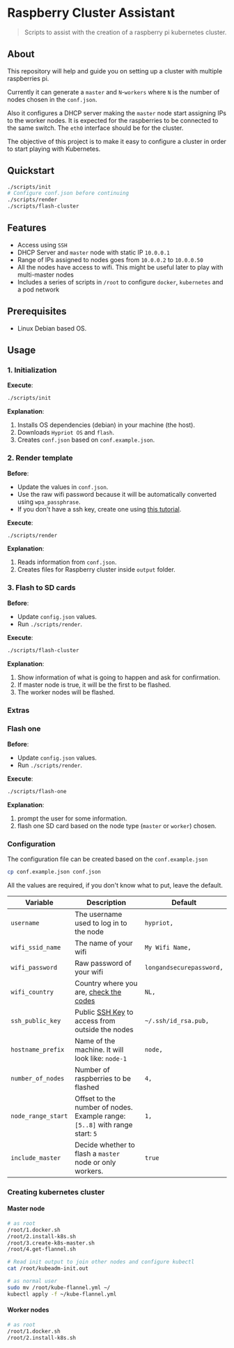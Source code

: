 # Raspberry Cluster Assistant

> Scripts to assist with the creation of a raspberry pi kubernetes cluster.

## About

This repository will help and guide you on setting up a cluster with multiple raspberries pi.

Currently it can generate a `master` and `N`-`workers` where `N` is the number of nodes chosen in the `conf.json`.

Also it configures a DHCP server making the `master` node start assigning IPs to the worker nodes.
It is expected for the raspberries to be connected to the same switch. The `eth0` interface should be
for the cluster.

The objective of this project is to make it easy to configure a cluster in order
to start playing with Kubernetes.

## Quickstart

```bash
./scripts/init
# Configure conf.json before continuing
./scripts/render
./scripts/flash-cluster
```

## Features

- Access using `SSH`
- DHCP Server and `master` node with static IP `10.0.0.1`
- Range of IPs assigned to nodes goes from `10.0.0.2` to `10.0.0.50`
- All the nodes have access to wifi. This might be useful later to play with multi-master nodes
- Includes a series of scripts in `/root` to configure `docker`, `kubernetes` and a pod network

## Prerequisites

- Linux Debian based OS.

## Usage

### 1. Initialization

**Execute**:

```bash
./scripts/init
```

**Explanation**:

1. Installs OS dependencies (debian) in your machine (the host).
2. Downloads `Hypriot OS` and `flash`.
3. Creates `conf.json` based on `conf.example.json`.

### 2. Render template

**Before**:

- Update the values in `conf.json`.
- Use the raw wifi password because it will be automatically converted using `wpa_passphrase`.
- If you don't have a ssh key, create one using [this tutorial][ssh_tutorial].

**Execute**:

```bash
./scripts/render
```

**Explanation**:

1. Reads information from `conf.json`.
2. Creates files for Raspberry cluster inside `output` folder.

### 3. Flash to SD cards

**Before**:

- Update `config.json` values.
- Run `./scripts/render`.

**Execute**:

```bash
./scripts/flash-cluster
```

**Explanation**:

1. Show information of what is going to happen and ask for confirmation.
2. If master node is true, it will be the first to be flashed.
3. The worker nodes will be flashed.

### Extras

### Flash one

**Before**:

- Update `config.json` values.
- Run `./scripts/render`.

**Execute**:

```bash
./scripts/flash-one
```

**Explanation**:

1. prompt the user for some information.
2. flash one SD card based on the node type (`master` or `worker`) chosen.

### Configuration

The configuration file can be created based on the `conf.example.json`

```bash
cp conf.example.json conf.json
```

All the values are required, if you don't know what to put, leave the default.

| Variable           | Description                                                                  | Default                  |
| ------------------ | ---------------------------------------------------------------------------- | ------------------------ |
| `username`         | The username used to log in to the node                                      | `hypriot,`               |
| `wifi_ssid_name`   | The name of your wifi                                                        | `My Wifi Name,`          |
| `wifi_password`    | Raw password of your wifi                                                    | `longandsecurepassword,` |
| `wifi_country`     | Country where you are, [check the codes][wifi_codes]                         | `NL,`                    |
| `ssh_public_key`   | Public [SSH Key][ssh_tutorial] to access from outside the nodes              | `~/.ssh/id_rsa.pub,`     |
| `hostname_prefix`  | Name of the machine. It will look like: `node-1`                             | `node,`                  |
| `number_of_nodes`  | Number of raspberries to be flashed                                          | `4,`                     |
| `node_range_start` | Offset to the number of nodes. Example range: `[5..8]` with range start: `5` | `1,`                     |
| `include_master`   | Decide whether to flash a `master` node or only workers.                     | `true`                   |

### Creating kubernetes cluster

#### Master node

```bash
# as root
/root/1.docker.sh
/root/2.install-k8s.sh
/root/3.create-k8s-master.sh
/root/4.get-flannel.sh

# Read init output to join other nodes and configure kubectl
cat /root/kubeadm-init.out
```

```bash
# as normal user
sudo mv /root/kube-flannel.yml ~/
kubectl apply -f ~/kube-flannel.yml
```

#### Worker nodes

```bash
# as root
/root/1.docker.sh
/root/2.install-k8s.sh
```

[ssh_tutorial]: https://help.github.com/en/articles/generating-a-new-ssh-key-and-adding-it-to-the-ssh-agent
[wifi_codes]: https://github.com/recalbox/recalbox-os/wiki/Wifi-country-code-(EN)
